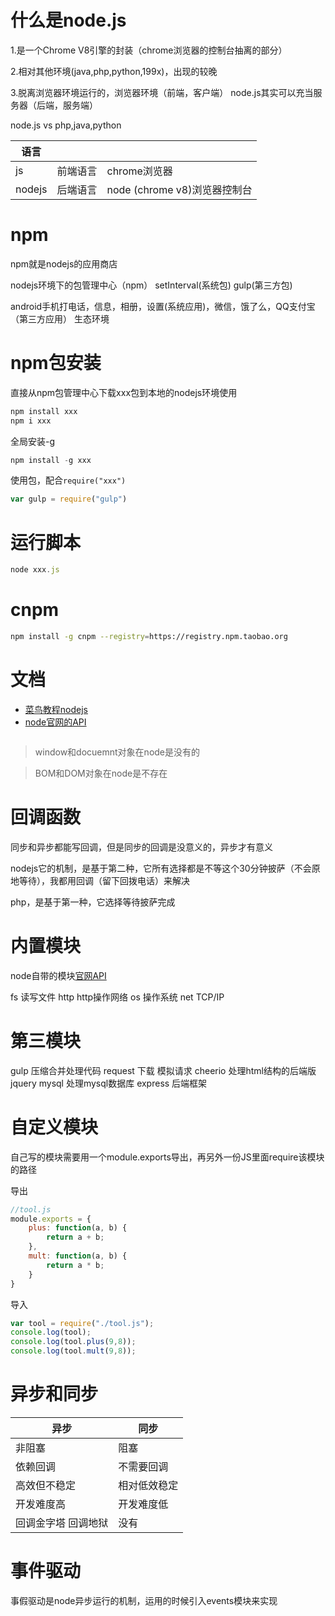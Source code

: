 # 什么是node.js

1.是一个Chrome V8引擎的封装（chrome浏览器的控制台抽离的部分）

2.相对其他环境(java,php,python,199x)，出现的较晚

3.脱离浏览器环境运行的，浏览器环境（前端，客户端）  node.js其实可以充当服务器（后端，服务端）

node.js  vs  php,java,python

|语言|||
|-|-|-|
|js|前端语言 |chrome浏览器|
|nodejs| 后端语言 | node (chrome v8)浏览器控制台|

# npm

npm就是nodejs的应用商店

nodejs环境下的包管理中心（npm）  setInterval(系统包) gulp(第三方包)

android手机打电话，信息，相册，设置(系统应用)，微信，饿了么，QQ支付宝（第三方应用） 生态环境

# npm包安装

直接从npm包管理中心下载xxx包到本地的nodejs环境使用
```js
npm install xxx
npm i xxx
```

全局安装-g
```js
npm install -g xxx
```

使用包，配合`require("xxx")`
```js
var gulp = require("gulp")
```

# 运行脚本

```js
node xxx.js
```


# cnpm

```bash
npm install -g cnpm --registry=https://registry.npm.taobao.org
```

# 文档

- [菜鸟教程nodejs](https://www.runoob.com/nodejs/nodejs-tutorial.html)
- [node官网的API](https://nodejs.org/dist/latest-v8.x/docs/api)

```

```

> window和docuemnt对象在node是没有的

> BOM和DOM对象在node是不存在

# 回调函数

同步和异步都能写回调，但是同步的回调是没意义的，异步才有意义



nodejs它的机制，是基于第二种，它所有选择都是不等这个30分钟披萨（不会原地等待），我都用回调（留下回拨电话）来解决

php，是基于第一种，它选择等待披萨完成


# 内置模块

node自带的模块[官网API](https://nodejs.org/en/docs/)

fs 读写文件
http http操作网络
os 操作系统
net TCP/IP

# 第三模块

gulp 压缩合并处理代码
request 下载 模拟请求
cheerio 处理html结构的后端版jquery
mysql 处理mysql数据库
express 后端框架

# 自定义模块

自己写的模块需要用一个module.exports导出，再另外一份JS里面require该模块的路径

导出

```js
//tool.js
module.exports = {
	plus: function(a, b) {
		return a + b;
	},
	mult: function(a, b) {
		return a * b;
	}
}
```

导入

```js
var tool = require("./tool.js");
console.log(tool);
console.log(tool.plus(9,8));
console.log(tool.mult(9,8));
```


# 异步和同步

|异步|同步|
|-|-|
|非阻塞|阻塞|
|依赖回调|不需要回调|
|高效但不稳定|相对低效稳定|
|开发难度高|开发难度低|
|回调金字塔 回调地狱|没有|


# 事件驱动

事假驱动是node异步运行的机制，运用的时候引入events模块来实现

